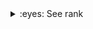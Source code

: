 <details>
<summary>:eyes: See rank </summary><br>
<a href="https://github.com/Bimamaarschal">
  <img height=200 align="center" src="https://github-readme-stats.vercel.app/api?username=bimamaarschal&rank_icon=github&theme=transparent" />
</a>
<a href="https://github.com/Bimamaarschal">
  <img height=200 align="center" src="https://github-readme-stats.vercel.app/api/top-langs?username=bimamaarschal&layout=compact&langs_count=8&card_width=320&theme=transparent" />
</a>

</details>
